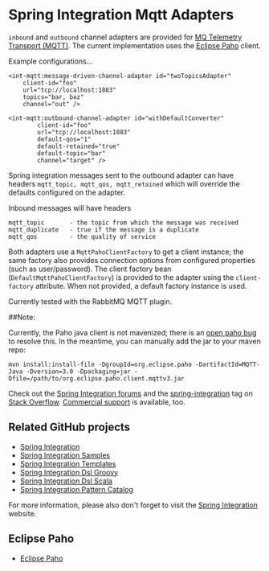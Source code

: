 Spring Integration Mqtt Adapters
=================================================

`inbound` and `outbound` channel adapters are provided for [MQ Telemetry Transport (MQTT)][]. The current implementation uses the [Eclipse Paho][] client.

Example configurations...

	<int-mqtt:message-driven-channel-adapter id="twoTopicsAdapter"
		client-id="foo"
		url="tcp://localhost:1883"
		topics="bar, baz"
		channel="out" />

	<int-mqtt:outbound-channel-adapter id="withDefaultConverter"
			client-id="foo"
			url="tcp://localhost:1883"
			default-qos="1"
			default-retained="true"
			default-topic="bar"
			channel="target" />


Spring integration messages sent to the outbound adapter can have headers `mqtt_topic, mqtt_qos, mqtt_retained` which will override the defaults configured on the adapter.

Inbound messages will have headers 

    mqtt_topic       - the topic from which the message was received
    mqtt_duplicate   - true if the message is a duplicate
    mqtt_qos         - the quality of service



Both adapters use a `MqttPahoClientFactory` to get a client instance; the same factory also provides connection options from configured properties (such as user/password). The client factory bean (`DefaultMqttPahoClientFactory`) is provided to the adapter using the `client-factory` attribute. When not provided, a default factory instance is used.


Currently tested with the RabbitMQ MQTT plugin.


##Note:

Currently, the Paho java client is not mavenized; there is an [open paho bug][] to resolve this. In the meantime, you can manually add the jar to your maven repo:

    mvn install:install-file -DgroupId=org.eclipse.paho -DartifactId=MQTT-Java -Dversion=3.0 -Dpackaging=jar -Dfile=/path/to/org.eclipse.paho.client.mqttv3.jar 



Check out the [Spring Integration forums][] and the [spring-integration][spring-integration tag] tag
on [Stack Overflow][]. [Commercial support][] is available, too.

## Related GitHub projects

* [Spring Integration][]
* [Spring Integration Samples][]
* [Spring Integration Templates][]
* [Spring Integration Dsl Groovy][]
* [Spring Integration Dsl Scala][]
* [Spring Integration Pattern Catalog][]

For more information, please also don't forget to visit the [Spring Integration][] website.

## Eclipse Paho

* [Eclipse Paho][]

[Spring Integration]: https://github.com/SpringSource/spring-integration
[Commercial support]: http://springsource.com/support/springsupport
[Spring Integration forums]: http://forum.springsource.org/forumdisplay.php?42-Integration
[spring-integration tag]: http://stackoverflow.com/questions/tagged/spring-integration
[Spring Integration Samples]: https://github.com/SpringSource/spring-integration-samples
[Spring Integration Templates]: https://github.com/SpringSource/spring-integration-templates/tree/master/si-sts-templates
[Spring Integration Dsl Groovy]: https://github.com/SpringSource/spring-integration-dsl-groovy
[Spring Integration Dsl Scala]: https://github.com/SpringSource/spring-integration-dsl-scala
[Spring Integration Pattern Catalog]: https://github.com/SpringSource/spring-integration-pattern-catalog
[Stack Overflow]: http://stackoverflow.com/faq
[Eclipse Paho]: http://www.eclipse.org/paho/
[open paho bug]: https://bugs.eclipse.org/bugs/show_bug.cgi?id=382471
[MQ Telemetry Transport (MQTT)]: http://mqtt.org/
